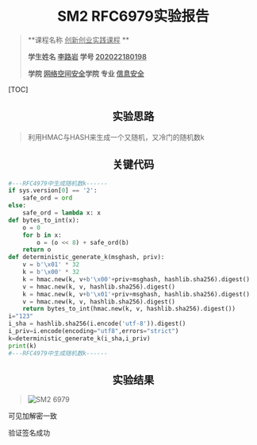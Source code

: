 # <center>SM2 RFC6979实验报告</center>

>**课程名称     <u>创新创业实践课程</u>  **       
>
>**学生姓名   <u>李路岩</u>      学号  <u>202022180198</u>**     
>
>**学院   <u>网络空间安全</u>学院    专业  <u>信息安全</u>**   

[TOC]

## <center>实验思路</center>

>利用HMAC与HASH来生成一个又随机，又冷门的随机数k

## <center>关键代码</center>

```python
#---RFC4979中生成随机数k------
if sys.version[0] == '2':
    safe_ord = ord
else:
    safe_ord = lambda x: x
def bytes_to_int(x):
    o = 0
    for b in x:
        o = (o << 8) + safe_ord(b)
    return o
def deterministic_generate_k(msghash, priv):
    v = b'\x01' * 32
    k = b'\x00' * 32
    k = hmac.new(k, v+b'\x00'+priv+msghash, hashlib.sha256).digest()
    v = hmac.new(k, v, hashlib.sha256).digest()
    k = hmac.new(k, v+b'\x01'+priv+msghash, hashlib.sha256).digest()
    v = hmac.new(k, v, hashlib.sha256).digest()
    return bytes_to_int(hmac.new(k, v, hashlib.sha256).digest())
i="123"
i_sha = hashlib.sha256(i.encode('utf-8')).digest()
i_priv=i.encode(encoding="utf8",errors="strict")
k=deterministic_generate_k(i_sha,i_priv)
print(k)
#---RFC4979中生成随机数k------
```



## <center>实验结果</center>

><img src="https://img.gejiba.com/images/2e8cae4627b37367a3b1560c3276809f.jpg" alt="SM2 6979" border="0">
可见加解密一致

验证签名成功
